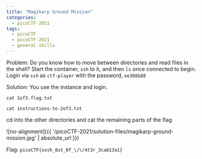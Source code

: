 ```yaml
---
title: "Magikarp Ground Mission"
categories:
  - picoCTF-2021
tags:
  - picoCTF
  - picoCTF-2021
  - general skills
---
```


Problem: Do you know how to move between directories and read files in the shell? Start the container, `ssh` to it, and then `ls` once connected to begin. Login via `ssh` as `ctf-player` with the password, `ee388b88`

Solution: You use the instance and login. 

```cat 1of3.flag.txt```

```cat instructions-to-2of3.txt```

cd into the other directories and cat the remaining parts of the flag

![no-alignment]({{ '/picoCTF-2021/solution-files/magikarp-ground-mission.jpg' | absolute_url }})

Flag: ```picoCTF{xxsh_0ut_0f_\/\/4t3r_3ca613a1}```